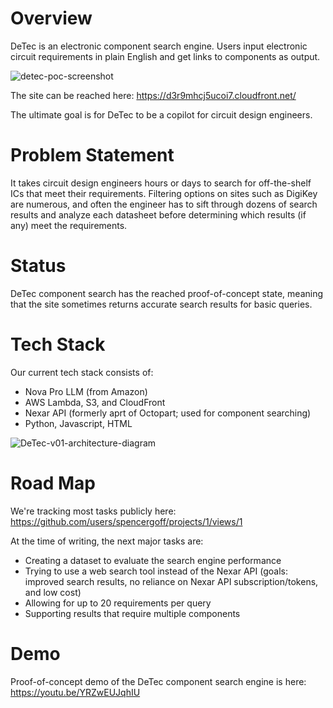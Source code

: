 # Overview

DeTec is an electronic component search engine. Users input electronic circuit requirements in plain English and get links to components as output. 

![detec-poc-screenshot](https://github.com/user-attachments/assets/41abb6cd-16e5-4ba2-914e-33b83671b40d)


The site can be reached here: https://d3r9mhcj5ucoi7.cloudfront.net/ 

The ultimate goal is for DeTec to be a copilot for circuit design engineers.

# Problem Statement

It takes circuit design engineers hours or days to search for off-the-shelf ICs that meet their requirements. Filtering options on sites such as DigiKey are numerous, and often the engineer has to sift through dozens of search results and analyze each datasheet before determining which results (if any) meet the requirements. 

# Status

DeTec component search has the reached proof-of-concept state, meaning that the site sometimes returns accurate search results for basic queries. 

# Tech Stack

Our current tech stack consists of:
* Nova Pro LLM (from Amazon)
* AWS Lambda, S3, and CloudFront
* Nexar API (formerly aprt of Octopart; used for component searching)
* Python, Javascript, HTML

![DeTec-v01-architecture-diagram](https://github.com/user-attachments/assets/dbb8d984-1bfe-451e-ab8b-8876f0965129)


# Road Map

We're tracking most tasks publicly here: https://github.com/users/spencergoff/projects/1/views/1

At the time of writing, the next major tasks are:
* Creating a dataset to evaluate the search engine performance
* Trying to use a web search tool instead of the Nexar API (goals: improved search results, no reliance on Nexar API subscription/tokens, and low cost)
* Allowing for up to 20 requirements per query
* Supporting results that require multiple components

# Demo

Proof-of-concept demo of the DeTec component search engine is here: https://youtu.be/YRZwEUJqhIU
